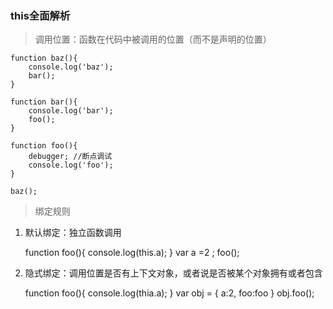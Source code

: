 ### this全面解析

> 调用位置：函数在代码中被调用的位置（而不是声明的位置）

    function baz(){
        console.log('baz');
        bar();
    }

    function bar(){
        console.log('bar');
        foo();
    }

    function foo(){
        debugger; //断点调试
        console.log('foo');
    }

    baz();

> 绑定规则

1. 默认绑定：独立函数调用

    function foo(){
        console.log(this.a);
    }
    var a =2 ;
    foo();

2. 隐式绑定：调用位置是否有上下文对象，或者说是否被某个对象拥有或者包含

    function foo(){
        console.log(thia.a);
    }
    var obj = {
        a:2,
        foo:foo
    }
    obj.foo();
